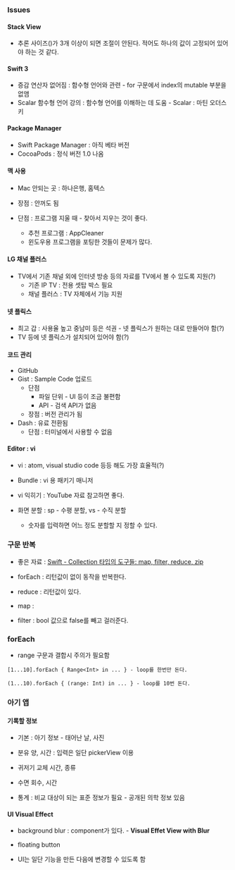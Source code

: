 ### Issues

#### Stack View

* 추론 사이즈()가 3개 이상이 되면 조절이 안된다. 적어도 하나의 값이 고정되어 있어야 하는 것 같다.

#### Swift 3

* 증감 연산자 없어짐 : 함수형 언어와 관련 - for 구문에서 index의 mutable 부분을 없앰
* Scalar 함수형 언어 강의 : 함수형 언어를 이해하는 데 도움 - Scalar : 마틴 오더스키

#### Package Manager

* Swift Package Manager : 아직 베타 버전
* CocoaPods : 정식 버전 1.0 나옴

#### 맥 사용

* Mac 안되는 곳 : 하나은행, 홈텍스

* 장점 : 안꺼도 됨
* 단점 : 프로그램 지울 때 - 찾아서 지우는 것이 좋다.
	* 추천 프로그램 : AppCleaner
	* 윈도우용 프로그램을 포팅한 것들이 문제가 많다.

#### LG 채널 플러스

* TV에서 기존 채널 외에 인터넷 방송 등의 자료를 TV에서 볼 수 있도록 지원(?)
	* 기존 IP TV : 전용 셋탑 박스 필요
	* 채널 플러스 : TV 자체에서 기능 지원

#### 넷 플릭스

* 최고 갑 : 사용율 높고 중남미 등은 석권 - 넷 플릭스가 원하는 대로 만들어야 함(?)
* TV 등에 넷 플릭스가 설치되어 있어야 함(?)

#### 코드 관리

* GitHub
* Gist : Sample Code 업로드
	* 단점
		* 파일 단위 - UI 등이 조금 불편함
		* API - 검색 API가 없음
	* 장점 : 버전 관리가 됨
* Dash : 유료 전환됨
	* 단점 : 터미널에서 사용할 수 없음 	

#### Editor : vi

* vi : atom, visual studio code 등등 해도 가장 효율적(?)
* Bundle : vi 용 패키기 매니저

* vi 익히기 : YouTube 자료 참고하면 좋다.

* 화면 분할 : sp - 수평 분할, vs - 수직 분할
	* 숫자를 입력하면 어느 정도 분할할 지 정할 수 있다.

### 구문 반복

* 좋은 자료 : [Swift - Collection 타입의 도구들: map, filter, reduce, zip](http://seorenn.blogspot.kr/2014/07/swift-array-map-filter-reduce.html)

* forEach : 리턴값이 없이 동작을 반복한다.
* reduce : 리턴값이 있다.
* map :
* filter : bool 값으로 false를 빼고 걸러준다.

### forEach

* range 구문과 결합시 주의가 필요함

```
[1...10].forEach { Range<Int> in ... } - loop를 한번만 돈다.
```

```
(1...10).forEach { (range: Int) in ... } - loop를 10번 돈다.
```

### 아기 앱

#### 기록할 정보

* 기본 : 아기 정보 - 태어난 날, 사진

* 분유 양, 시간 : 입력은 일단 pickerView 이용
* 귀저기 교체 시간, 종류
* 수면 회수, 시간

* 통계 : 비교 대상이 되는 표준 정보가 필요 - 공개된 의학 정보 있음

#### UI Visual Effect

* background blur : component가 있다. - **Visual Effet View with Blur**
* floating button

* UI는 일단 기능을 만든 다음에 변경할 수 있도록 함
